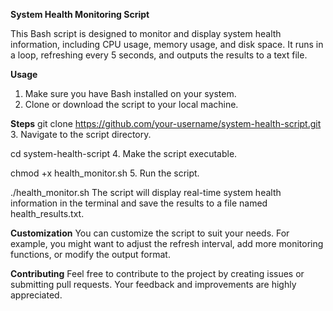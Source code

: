 **System Health Monitoring Script**

This Bash script is designed to monitor and display system health information, including CPU usage, memory usage, and disk space. It runs in a loop, refreshing every 5 seconds, and outputs the results to a text file.

**Usage**

1. Make sure you have Bash installed on your system.
2. Clone or download the script to your local machine.

**Steps**
git clone https://github.com/your-username/system-health-script.git
3.	Navigate to the script directory.

cd system-health-script
4.	Make the script executable.

chmod +x health_monitor.sh
5.	Run the script.

./health_monitor.sh
The script will display real-time system health information in the terminal and save the results to a file named health_results.txt.

**Customization**
You can customize the script to suit your needs. For example, you might want to adjust the refresh interval, add more monitoring functions, or modify the output format.

**Contributing**
Feel free to contribute to the project by creating issues or submitting pull requests. Your feedback and improvements are highly appreciated.


